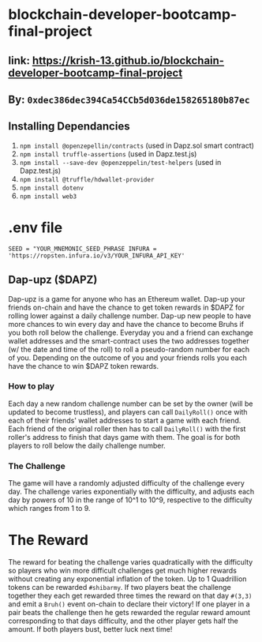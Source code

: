 # blockchain-developer-bootcamp-final-project

## link: https://krish-13.github.io/blockchain-developer-bootcamp-final-project
## By: `0xdec386dec394Ca54CCb5d036de158265180b87ec`

## Installing Dependancies

1. `npm install @openzepellin/contracts` (used in Dapz.sol smart contract)
2. `npm install truffle-assertions` (used in Dapz.test.js)
3. `npm install --save-dev @openzeppelin/test-helpers` (used in Dapz.test.js)
4. `npm install @truffle/hdwallet-provider`
5. `npm install dotenv`
6. `npm install web3`

# .env file
`SEED = "YOUR_MNEMONIC_SEED_PHRASE
INFURA = 'https://ropsten.infura.io/v3/YOUR_INFURA_API_KEY'`

## Dap-upz ($DAPZ)

Dap-upz is a game for anyone who has an Ethereum wallet. Dap-up your friends on-chain and have the chance to get token rewards in $DAPZ for rolling lower against a daily challenge number. Dap-up new people to have more chances to win every day and have the chance to become Bruhs if you both roll below the challenge. Everyday you and a friend can exchange wallet addresses and the smart-contract uses the two addresses together (w/ the date and time of the roll) to roll a pseudo-random number for each of you. Depending on the outcome of you and your friends rolls you each have the chance to win $DAPZ token rewards. 

### How to play

Each day a new random challenge number can be set by the owner (will be updated to become trustless), and players can call `DailyRoll()` once with each of their friends' wallet addresses to start a game with each friend. Each friend of the original roller then has to call `DailyRoll()` with the first roller's address to finish that days game with them. The goal is for both players to roll below the daily challenge number.

### The Challenge

The game will have a randomly adjusted difficulty of the challenge every day. The challenge varies exponentially with the difficulty, and adjusts each day by powers of 10 in the range of 10^1 to 10^9, respective to the difficulty which ranges from 1 to 9. 

# The Reward

The reward for beating the challenge varies quadratically with the difficulty so players who win more difficult challenges get much higher rewards without creating any exponential inflation of the token. Up to 1 Quadrillion tokens can be rewarded `#shibarmy`. If two players beat the challenge together they each get rewarded three times the reward on that day `#(3,3)` and emit a `Bruh()` event on-chain to declare their victory! If one player in a pair beats the challenge then he gets rewarded the regular reward amount corresponding to that days difficulty, and the other player gets half the amount. If both players bust, better luck next time!


